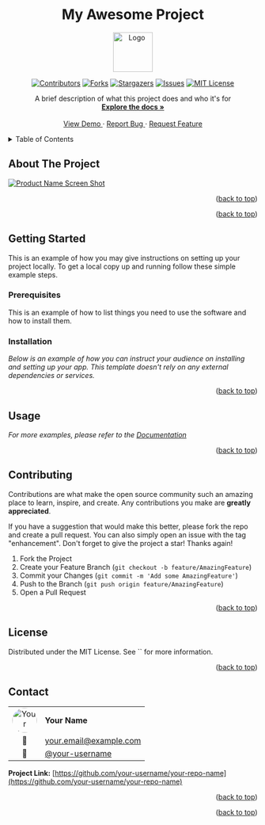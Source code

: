 <!--
*** Thanks for checking out the Best-README-Template. If you have a suggestion
*** that would make this better, please fork the repo and create a pull request
*** or simply open an issue with the tag "enhancement".
*** Don't forget to give the project a star!
*** Thanks again! Now go create something AMAZING! :D
-->
<!-- PROJECT LOGO AND TITLE -->
<!-- Improved compatibility of back to top link:
See: https://github.com/othneildrew/Best-README-Template/pull/73 -->
<a id="readme-top"></a>
<div align="center">
  <h1>My Awesome Project</h1>
  <a href="https://github.com/your-username/your-repo-name">
    <img src="images/logo.png" alt="Logo" width="80" height="80">
  </a>
</div>

<!-- PROJECT SHIELDS -->
<!--
*** I'm using markdown "reference style" links for readability.
*** Reference links are enclosed in brackets [ ] instead of parentheses ( ).
*** See the bottom of this document for the declaration of the reference variables
*** for contributors-url, forks-url, etc. This is an optional,
*** concise syntax you may use.
*** https://www.markdownguide.org/basic-syntax/#reference-style-links
-->

<div align="center">

[![Contributors][contributors-shield]][contributors-url]
[![Forks][forks-shield]][forks-url]
[![Stargazers][stars-shield]][stars-url]
[![Issues][issues-shield]][issues-url]
[![MIT License][license-shield]][license-url]
</div>
<!-- PROJECT DESCRIPTION -->

<div align="center">
  <p align="center">
    A brief description of what this project does and who it&#x27;s for
    <br />
    <a href="https://github.com/your-username/your-repo-name">
      <strong>Explore the docs »</strong>
    </a>
    <br />
    <br />
    <a href="https://github.com/your-username/your-repo-name">
      View Demo
    </a>
    ·
    <a href="https://github.com/your-username/your-repo-name/issues/new?labels=bug&template=bug-report---.md">
      Report Bug
    </a>
    ·
    <a href="https://github.com/your-username/your-repo-name/issues/new?labels=enhancement&template=feature-request---.md">
      Request Feature
    </a>
  </p>
</div>

<!-- TABLE OF CONTENTS -->

<details>
  <summary>Table of Contents</summary>
  <ol>
    <li>
      <a href="#about-the-project">About The Project</a>
    </li>
    <li>
      <a href="#getting-started">Getting Started</a>
      <ul>
        <li><a href="#prerequisites">Prerequisites</a></li>
        <li><a href="#installation">Installation</a></li>
      </ul>
    </li>
    <li><a href="#usage">Usage</a></li>

    <li><a href="#contributing">Contributing</a></li>
    <li><a href="#license">License</a></li>
    <li><a href="#contact">Contact</a></li>

    <li><a href="docs/FAQ.md">FAQ</a></li>
  </ol>
</details>

<!-- ABOUT THE PROJECT -->

## About The Project

[![Product Name Screen Shot][product-screenshot]](https://example.com)

<p align="right">(<a href="#readme-top">back to top</a>)</p>

<p align="right">(<a href="#readme-top">back to top</a>)</p>

<!-- GETTING STARTED -->

## Getting Started

This is an example of how you may give instructions on setting up your project
locally. To get a local copy up and running follow these simple example steps.

### Prerequisites

This is an example of how to list things you need to use the software and how
to install them.

### Installation

_Below is an example of how you can instruct your audience on installing and
setting up your app. This template doesn't rely on any external dependencies
or services._

<p align="right">(<a href="#readme-top">back to top</a>)</p>

<!-- USAGE EXAMPLES -->

## Usage

_For more examples, please refer to the [Documentation](https://example.com)_

<p align="right">(<a href="#readme-top">back to top</a>)</p>

<!-- ROADMAP -->
<!-- CONTRIBUTING -->

## Contributing

Contributions are what make the open source community such an amazing place to
learn, inspire, and create. Any contributions you make are **greatly appreciated**.

If you have a suggestion that would make this better, please fork the repo and
create a pull request. You can also simply open an issue with the tag
"enhancement". Don't forget to give the project a star! Thanks again!

1. Fork the Project
2. Create your Feature Branch (`git checkout -b feature/AmazingFeature`)
3. Commit your Changes (`git commit -m 'Add some AmazingFeature'`)
4. Push to the Branch (`git push origin feature/AmazingFeature`)
5. Open a Pull Request

<p align="right">(<a href="#readme-top">back to top</a>)</p>

<!-- LICENSE -->

## License

Distributed under the MIT License. See `` for more information.

<p align="right">(<a href="#readme-top">back to top</a>)</p>

<!-- CONTACT -->

## Contact

| | |
|:---:|:---|
| <img src="https://github.com/your-username.png" alt="Your Name" width="50" height="50" style="border-radius: 50%;"> | **Your Name** |
| 📧 | [your.email@example.com](mailto:your.email@example.com) |
| 🐙 | [@your-username](https://github.com/your-username) |

**Project Link:** [https://github.com/your-username/your-repo-name](https://github.com/your-username/your-repo-name)

<p align="right">(<a href="#readme-top">back to top</a>)</p>

<!-- ACKNOWLEDGMENTS -->

<p align="right">(<a href="#readme-top">back to top</a>)</p>

<!-- MARKDOWN LINKS & IMAGES -->
<!-- https://www.markdownguide.org/basic-syntax/#reference-style-links -->

[contributors-shield]: https://img.shields.io/github/contributors/your-username/your-repo-name.svg?style=for-the-badge
[contributors-url]: https://github.com/your-username/your-repo-name/graphs/contributors
[forks-shield]: https://img.shields.io/github/forks/your-username/your-repo-name.svg?style=for-the-badge
[forks-url]: https://github.com/your-username/your-repo-name/network/members
[stars-shield]: https://img.shields.io/github/stars/your-username/your-repo-name.svg?style=for-the-badge
[stars-url]: https://github.com/your-username/your-repo-name/stargazers
[issues-shield]: https://img.shields.io/github/issues/your-username/your-repo-name.svg?style=for-the-badge
[issues-url]: https://github.com/your-username/your-repo-name/issues
[license-shield]: https://img.shields.io/github/license/your-username/your-repo-name.svg?style=for-the-badge
[license-url]: https://github.com/your-username/your-repo-name/blob/master/
[product-screenshot]: images/screenshot.png
